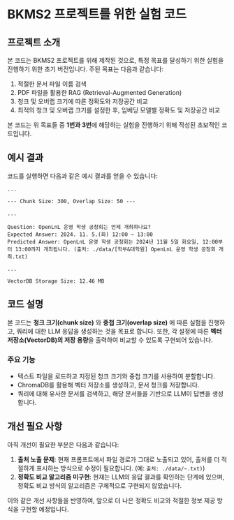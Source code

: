 # BKMS2 프로젝트를 위한 실험 코드

## 프로젝트 소개
본 코드는 BKMS2 프로젝트를 위해 제작된 것으로, 특정 목표를 달성하기 위한 실험을 진행하기 위한 초기 버전입니다. 주된 목표는 다음과 같습니다:

1. 적절한 문서 파일 이름 검색
2. PDF 파일을 활용한 RAG (Retrieval-Augmented Generation)
3. 청크 및 오버랩 크기에 따른 정확도와 저장공간 비교
4. 최적의 청크 및 오버랩 크기를 설정한 후, 임베딩 모델별 정확도 및 저장공간 비교

본 코드는 위 목표들 중 **1번과 3번**에 해당하는 실험을 진행하기 위해 작성된 초보적인 코드입니다.

## 예시 결과
코드를 실행하면 다음과 같은 예시 결과를 얻을 수 있습니다:

```
...

--- Chunk Size: 300, Overlap Size: 50 ---

...

Question: OpenLnL 운영 학생 공청회는 언제 개최하나요?
Expected Answer: 2024. 11. 5.(화) 12:00 ~ 13:00
Predicted Answer: OpenLnL 운영 학생 공청회는 2024년 11월 5일 화요일, 12:00부터 13:00까지 개최됩니다. (출처: ./data/[학부&대학원] OpenLnL 운영 학생 공청회 개최.txt)

...

VectorDB Storage Size: 12.46 MB
```

## 코드 설명
본 코드는 **청크 크기(chunk size)** 와 **중첩 크기(overlap size)** 에 따른 실험을 진행하고, 쿼리에 대한 LLM 응답을 생성하는 것을 목표로 합니다. 또한, 각 설정에 따른 **벡터 저장소(VectorDB)의 저장 용량**을 출력하여 비교할 수 있도록 구현되어 있습니다.

### 주요 기능
- 텍스트 파일을 로드하고 지정된 청크 크기와 중첩 크기를 사용하여 분할합니다.
- ChromaDB를 활용해 벡터 저장소를 생성하고, 문서 청크를 저장합니다.
- 쿼리에 대해 유사한 문서를 검색하고, 해당 문서들을 기반으로 LLM이 답변을 생성합니다.

## 개선 필요 사항
아직 개선이 필요한 부분은 다음과 같습니다:

1. **출처 노출 문제**: 현재 프롬프트에서 파일 경로가 그대로 노출되고 있어, 출처를 더 적절하게 표시하는 방식으로 수정이 필요합니다. (예: `출처: ./data/~.txt)`)
2. **정확도 비교 알고리즘 미구현**: 현재는 LLM의 응답 결과를 확인하는 단계에 있으며, 정확도 비교 방식의 알고리즘은 구체적으로 구현되지 않았습니다.

이와 같은 개선 사항들을 반영하여, 앞으로 더 나은 정확도 비교와 적절한 정보 제공 방식을 구현할 예정입니다.

